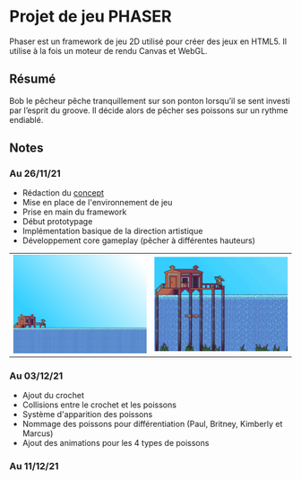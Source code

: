 # Projet de jeu PHASER

Phaser est un framework de jeu 2D utilisé pour créer des jeux en HTML5. Il utilise à la fois un moteur de rendu Canvas et WebGL.

## Résumé

Bob le pêcheur pêche tranquillement sur son ponton lorsqu’il se sent investi par l’esprit du groove. Il décide alors de pêcher ses poissons sur un rythme endiablé.

## Notes

### Au 26/11/21
- Rédaction du <a href="Captures/Maggay_Web_ProjetPhaser.pdf">concept</a>
- Mise en place de l'environnement de jeu
- Prise en main du framework
- Début prototypage
- Implémentation basique de la direction artistique
- Développement core gameplay (pêcher à différentes hauteurs)

<table>
	<tr>
		<td><img src="Captures/screenshot_1.PNG" width="400"></td>
		<td><img src="Captures/fishing_gif_1.gif" width="400"></td>
	</tr>
</table>


### Au 03/12/21
- Ajout du crochet 
- Collisions entre le crochet et les poissons
- Système d'apparition des poissons 
- Nommage des poissons pour différentiation (Paul, Britney, Kimberly et Marcus)
- Ajout des animations pour les 4 types de poissons



### Au 11/12/21